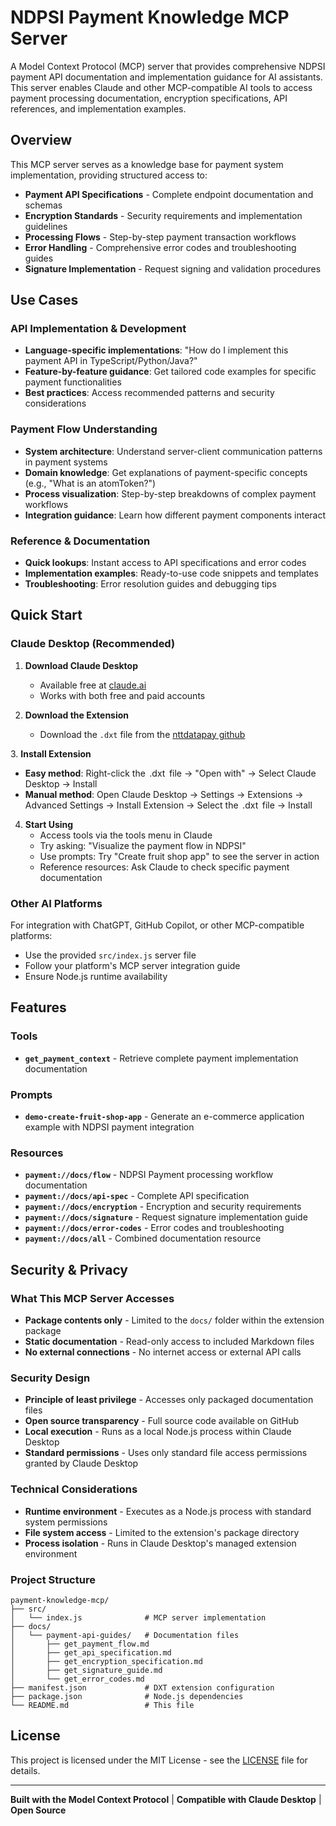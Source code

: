 # NDPSI Payment Knowledge MCP Server

A Model Context Protocol (MCP) server that provides comprehensive NDPSI payment API documentation and implementation guidance for AI assistants. This server enables Claude and other MCP-compatible AI tools to access payment processing documentation, encryption specifications, API references, and implementation examples.

## Overview

This MCP server serves as a knowledge base for payment system implementation, providing structured access to:

- **Payment API Specifications** - Complete endpoint documentation and schemas
- **Encryption Standards** - Security requirements and implementation guidelines  
- **Processing Flows** - Step-by-step payment transaction workflows
- **Error Handling** - Comprehensive error codes and troubleshooting guides
- **Signature Implementation** - Request signing and validation procedures

## Use Cases

### API Implementation & Development
- **Language-specific implementations**: "How do I implement this payment API in TypeScript/Python/Java?"
- **Feature-by-feature guidance**: Get tailored code examples for specific payment functionalities
- **Best practices**: Access recommended patterns and security considerations

### Payment Flow Understanding
- **System architecture**: Understand server-client communication patterns in payment systems
- **Domain knowledge**: Get explanations of payment-specific concepts (e.g., "What is an atomToken?")
- **Process visualization**: Step-by-step breakdowns of complex payment workflows
- **Integration guidance**: Learn how different payment components interact

### Reference & Documentation
- **Quick lookups**: Instant access to API specifications and error codes
- **Implementation examples**: Ready-to-use code snippets and templates
- **Troubleshooting**: Error resolution guides and debugging tips

## Quick Start

### Claude Desktop (Recommended)

1. **Download Claude Desktop**
   - Available free at [claude.ai](https://claude.ai)
   - Works with both free and paid accounts

2. **Download the Extension**
   - Download the `.dxt` file from the [nttdatapay github](https://github.com/nttdatapay/mcp-agent)

3.⁠ ⁠**Install Extension**
   - **Easy method**: Right-click the ⁠ .dxt ⁠ file → "Open with" → Select Claude Desktop → Install
   - **Manual method**: Open Claude Desktop → Settings → Extensions → Advanced Settings → Install Extension → Select the ⁠ .dxt ⁠ file → Install

4. **Start Using**
   - Access tools via the tools menu in Claude
   - Try asking: "Visualize the payment flow in NDPSI"
   - Use prompts: Try "Create fruit shop app" to see the server in action
   - Reference resources: Ask Claude to check specific payment documentation

### Other AI Platforms

For integration with ChatGPT, GitHub Copilot, or other MCP-compatible platforms:

- Use the provided `src/index.js` server file
- Follow your platform's MCP server integration guide
- Ensure Node.js runtime availability

## Features

### Tools
- **`get_payment_context`** - Retrieve complete payment implementation documentation

### Prompts  
- **`demo-create-fruit-shop-app`** - Generate an e-commerce application example with NDPSI payment integration

### Resources
- **`payment://docs/flow`** - NDPSI Payment processing workflow documentation
- **`payment://docs/api-spec`** - Complete API specification
- **`payment://docs/encryption`** - Encryption and security requirements
- **`payment://docs/signature`** - Request signature implementation guide
- **`payment://docs/error-codes`** - Error codes and troubleshooting
- **`payment://docs/all`** - Combined documentation resource

## Security & Privacy

### What This MCP Server Accesses

- **Package contents only** - Limited to the `docs/` folder within the extension package
- **Static documentation** - Read-only access to included Markdown files
- **No external connections** - No internet access or external API calls

### Security Design

- **Principle of least privilege** - Accesses only packaged documentation files
- **Open source transparency** - Full source code available on GitHub
- **Local execution** - Runs as a local Node.js process within Claude Desktop
- **Standard permissions** - Uses only standard file access permissions granted by Claude Desktop

### Technical Considerations

- **Runtime environment** - Executes as a Node.js process with standard system permissions
- **File system access** - Limited to the extension's package directory
- **Process isolation** - Runs in Claude Desktop's managed extension environment



### Project Structure

```
payment-knowledge-mcp/
├── src/
│   └── index.js              # MCP server implementation
├── docs/
│   └── payment-api-guides/   # Documentation files
│       ├── get_payment_flow.md
│       ├── get_api_specification.md
│       ├── get_encryption_specification.md
│       ├── get_signature_guide.md
│       └── get_error_codes.md
├── manifest.json             # DXT extension configuration
├── package.json              # Node.js dependencies
└── README.md                 # This file
```


## License

This project is licensed under the MIT License - see the [LICENSE](LICENSE) file for details.

---

**Built with the Model Context Protocol** | **Compatible with Claude Desktop** | **Open Source**